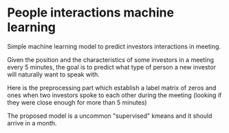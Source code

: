 # People interactions machine learning

Simple machine learning model to predict investors interactions in meeting.

Given the position and the characteristics of some investors in a meeting every 5 minutes, the goal is to predict what type of person a new investor will naturally want to speak with.

Here is the preprocessing part which establish a label matrix of zeros and ones when two investors spoke to each other during the meeting (looking if they were close enough for more than 5 minutes)

The proposed model is a uncommon "supervised" kmeans and it should arrive in a month.
